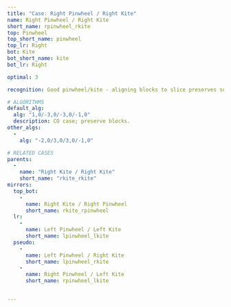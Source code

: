 ```yaml
---
title: "Case: Right Pinwheel / Right Kite"
name: Right Pinwheel / Right Kite
short_name: rpinwheel_rkite
top: Pinwheel
top_short_name: pinwheel
top_lr: Right
bot: Kite
bot_short_name: kite
bot_lr: Right

optimal: 3

recognition: Good pinwheel/kite - aligning blocks to slice preserves squareshape.

# ALGORITHMS
default_alg:
  alg: "1,0/-3,0/-3,0/-1,0"
  description: CO case; preserve blocks.
other_algs:
  -
    alg: "-2,0/3,0/3,0/-1,0"

# RELATED CASES
parents:
  -
    name: "Right Kite / Right Kite"
    short_name: "rkite_rkite"
mirrors:
  top_bot:
    -
      name: Right Kite / Right Pinwheel
      short_name: rkite_rpinwheel
  lr:
    -
      name: Left Pinwheel / Left Kite
      short_name: lpinwheel_lkite
  pseudo:
    -
      name: Left Pinwheel / Right Kite
      short_name: lpinwheel_rkite
    -
      name: Right Pinwheel / Left Kite
      short_name: rpinwheel_lkite


---
```


